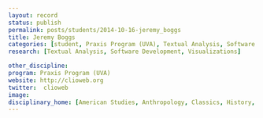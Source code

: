 ```yaml
---
layout: record
status: publish
permalink: posts/students/2014-10-16-jeremy_boggs
title: Jeremy Boggs
categories: [student, Praxis Program (UVA), Textual Analysis, Software Development, Visualizations]
research: [Textual Analysis, Software Development, Visualizations]

other_discipline: 
program: Praxis Program (UVA)
website: http://clioweb.org
twitter:  clioweb
image: 
disciplinary_home: [American Studies, Anthropology, Classics, History, Comic Book Studies]
---
```


